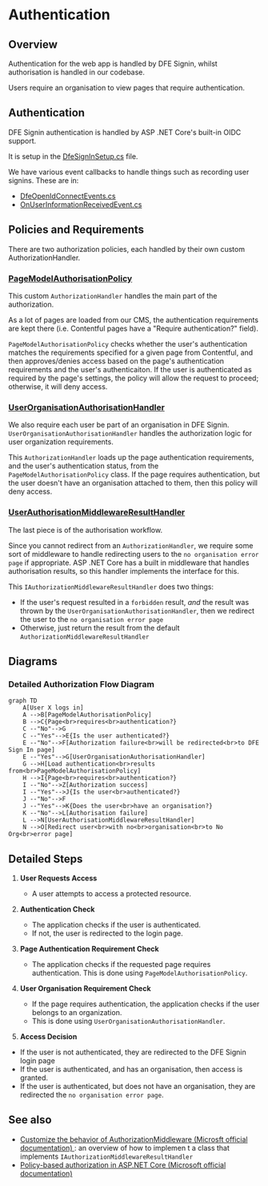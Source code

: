 # Authentication

## Overview

Authentication for the web app is handled by DFE Signin, whilst authorisation is handled in our codebase.

Users require an organisation to view pages that require authentication.

## Authentication

DFE Signin authentication is handled by ASP .NET Core's built-in OIDC support.

It is setup in the [DfeSignInSetup.cs](/src/Dfe.PlanTech.Infrastructure.SignIn/DfeSignInSetup.cs) file.

We have various event callbacks to handle things such as recording user signins. These are in:
- [DfeOpenIdConnectEvents.cs](/src/Dfe.PlanTech.Infrastructure.SignIn/DfeOpenIdConnectEvents.cs)
- [OnUserInformationReceivedEvent.cs](/src/Dfe.PlanTech.Infrastructure.SignIn/ConnectEvents/OnUserInformationReceivedEvent.cs)

## Policies and Requirements

There are two authorization policies, each handled by their own custom AuthorizationHandler.

### [PageModelAuthorisationPolicy](/src/Dfe.PlanTech.Web/Authorisation/PageModelAuthorisationPolicy.cs)

This custom `AuthorizationHandler` handles the main part of the authorization.

As a lot of pages are loaded from our CMS, the authentication requirements are kept there (i.e. Contentful pages have a "Require authentication?" field).

`PageModelAuthorisationPolicy` checks whether the user's authentication matches the requirements specified for a given page from Contentful, and then approves/denies access based on the page's authentication requirements and the user's authenticaiton. If the user is authenticated as required by the page's settings, the policy will allow the request to proceed; otherwise, it will deny access.

### [UserOrganisationAuthorisationHandler](/src/Dfe.PlanTech.Web/Authorisation/UserOrganisationAuthorisationHandler.cs)

We also require each user be part of an organisation in DFE Signin. `UserOrganisationAuthorisationHandler` handles the authorization logic for user organization requirements.

This `AuthorizationHandler` loads up the page authentication requirements, and the user's authentication status, from the `PageModelAuthorisationPolicy` class. If the page requires authentication, but the user doesn't have an organisation attached to them, then this policy will deny access.

### [UserAuthorisationMiddlewareResultHandler](/src/Dfe.PlanTech.Web/Authorisation/UserAuthorisationMiddlewareResultHandler.cs)

The last piece is of the authorisation workflow. 

Since you cannot redirect from an `AuthorizationHandler`, we require some sort of middleware to handle redirecting users to the `no organisation error page` if appropriate. ASP .NET Core has a built in middleware that handles authorisation results, so this handler implements the interface for this.

This `IAuthorizationMiddlewareResultHandler` does two things:
- If the user's request resulted in a `forbidden` result, _and_ the result was thrown by the `UserOrganisationAuthorisationHandler`, then we redirect the user to the `no organisation error page`
- Otherwise, just return the result from the default `AuthorizationMiddlewareResultHandler`

## Diagrams

### Detailed Authorization Flow Diagram

```mermaid
graph TD
    A[User X logs in]
    A -->B[PageModelAuthorisationPolicy]
    B -->C{Page<br>requires<br>authentication?}
    C --"No"-->G
    C --"Yes"-->E{Is the user authenticated?}
    E --"No"-->F[Authorization failure<br>will be redirected<br>to DFE Sign In page]
    E --"Yes"-->G[UserOrganisationAuthorisationHandler]
    G -->H[Load authentication<br>results from<br>PageModelAuthorisationPolicy]
    H -->I{Page<br>requires<br>authentication?}
    I --"No"-->Z[Authorization success]
    I --"Yes"-->J{Is the user<br>authenticated?}
    J --"No"-->F
    J --"Yes"-->K{Does the user<br>have an organisation?}
    K --"No"-->L[Authorisation failure]
    L -->N[UserAuthorisationMiddlewareResultHandler]
    N -->O[Redirect user<br>with no<br>organisation<br>to No Org<br>error page]
```

## Detailed Steps

1. **User Requests Access**
   - A user attempts to access a protected resource.
  
2. **Authentication Check**
   - The application checks if the user is authenticated.
   - If not, the user is redirected to the login page.

3. **Page Authentication Requirement Check**
   - The application checks if the requested page requires authentication. This is done using `PageModelAuthorisationPolicy`.

4. **User Organisation Requirement Check**
   - If the page requires authentication, the application checks if the user belongs to an organization.
   - This is done using `UserOrganisationAuthorisationHandler`.

5. **Access Decision**
- If the user is not authenticated, they are redirected to the DFE Signin login page
- If the user is authenticated, and has an organisation, then access is granted.
- If the user is authenticated, but does not have an organisation, they are redirected the `no organisation error page`.

## See also

- [Customize the behavior of AuthorizationMiddleware (Microsft official documentation)
](https://learn.microsoft.com/en-us/aspnet/core/security/authorization/customizingauthorizationmiddlewareresponse?view=aspnetcore-8.0): an overview of how to implemen t a class that implements `IAuthorizationMiddlewareResultHandler`
- [Policy-based authorization in ASP.NET Core
 (Microsoft official documentation)](https://learn.microsoft.com/en-us/aspnet/core/security/authorization/policies?view=aspnetcore-8.0)